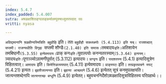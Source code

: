 ```yaml
---
index: 5.4.7
index_padded: 5.4.007
sutra: अषडक्षाशितङ्ग्वलङ्कर्मालम्पुरुषाध्युत्तरपदात् रवः
vritti: nyasa

---
```

`अविद्यमानानि ष़डक्षीण्यस्मिन्निति बहुव्रीहिः` इति। ततः `बहुव्रीहौ सक्थ्यक्ष्णोः (5.4.113) इति षच्।
राजशब्दात् सप्तमी। राजन्यथीति विगृह्य `सप्तमी शौण्डैः` (2.1.40) इति समासः।
`तमबादयः` इति। `अतिशायेन तमबिष्ठनौ` (5.3.55) इत्येवमादयः। `प्राक् कनः` इति। `युवाल्पयोः कनन्यतरस्याम्` (5.3.64) इत्ययम्। `ञ्यादयः` इति। `पूगाञ्ञ्योऽग्रामणीपूर्वात् (5.3.112) इत्यादयः। `प्राग्वृनः` इति। `पादशतस्य` (5.4.1) इत्यादिसूत्रेण विहितत्वात्। `आमादयः` इति। `किमेत्तिङव्ययघात्` (5.4.11) इत्येवमादयः। `प्राङ्मयटः` इति। `तत्प्रकृतवचने मयट्` (5.4.21) इत्यतः। `बृहतीजात्यन्ताः` इति। `बृहत्या आच्छदने` (5.4.6) इत्येतत् सूत्रं कनमुपलक्षयति। जात्यन्तशब्देनापि `जात्यन्ताच्छ बन्धुनि` (5.4.9) इत्येतत्। बहुवचननिर्देशोऽषडक्षादिसूत्राविहितस्य परिग्रहार्थः।।